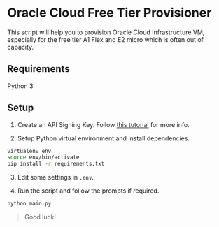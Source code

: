 # Oracle Cloud Free Tier Provisioner

This script will help you to provision Oracle Cloud Infrastructure VM, 
especially for the free tier A1 Flex and E2 micro which is often out of capacity.

## Requirements

Python 3

## Setup

1. Create an API Signing Key. Follow [this tutorial](https://docs.oracle.com/en-us/iaas/Content/API/Concepts/apisigningkey.htm#two) for more info.

2. Setup Python virtual environment and install dependencies.
```bash
virtualenv env
source env/bin/activate
pip install -r requirements.txt
```

3. Edit some settings in `.env`.

4. Run the script and follow the prompts if required.
```bash
python main.py
```

 
> Good luck!